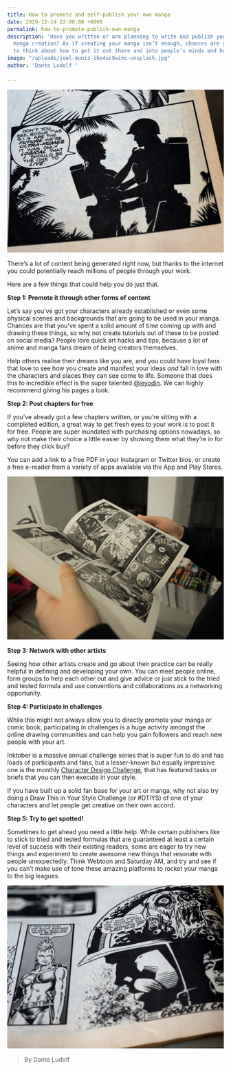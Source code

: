 ```yaml
---
title: How to promote and self-publish your own manga
date: 2020-12-14 22:00:00 +0000
permalink: how-to-promote-publish-own-manga
description: 'Have you written or are planning to write and publish your very own
  manga creation? As if creating your manga isn’t enough, chances are you also have
  to think about how to get it out there and into people’s minds and hearts. '
image: "/uploads/joel-muniz-ibo4uc9winc-unsplash.jpg"
author: 'Dante Ludolf '

---
```

![](/uploads/brett-jordan-xtpzlk6zlxa-unsplash.jpg)

There’s a lot of content being generated right now, but thanks to the internet you could potentially reach millions of people through your work.

Here are a few things that could help you do just that.

**Step 1: Promote it through other forms of content**

Let’s say you’ve got your characters already established or even some physical scenes and backgrounds that are going to be used in your manga. Chances are that you’ve spent a solid amount of time coming up with and drawing these things, so why not create tutorials out of these to be posted on social media? People love quick art hacks and tips, because a lot of anime and manga fans dream of being creators themselves.

Help others realise their dreams like you are, and you could have loyal fans that love to see how you create and manifest your ideas _and_ fall in love with the characters and places they can see come to life. Someone that does this to incredible effect is the super talented [@jeyodin](). We can highly recommend giving his pages a look.

**Step 2: Post chapters for free**

If you’ve already got a few chapters written, or you’re sitting with a completed edition, a great way to get fresh eyes to your work is to post it for free. People are super inundated with purchasing options nowadays, so why not make their choice a little easier by showing them what they’re in for before they click buy?

You can add a link to a free PDF in your Instagram or Twitter bios, or create a free e-reader from a variety of apps available via the App and Play Stores.

![](/uploads/miika-laaksonen-nul9apggvgm-unsplash.jpg)

**Step 3: Network with other artists**

Seeing how other artists create and go about their practice can be really helpful in defining and developing your own. You can meet people online, form groups to help each other out and give advice or just stick to the tried and tested formula and use conventions and collaborations as a networking opportunity.

**Step 4: Participate in challenges**

While this might not always allow you to directly promote your manga or comic book, participating in challenges is a huge activity amongst the online drawing communities and can help you gain followers and reach new people with your art.

Inktober is a massive annual challenge series that is super fun to do and has loads of participants and fans, but a lesser-known but equally impressive one is the monthly [Character Design Challenge](https://www.facebook.com/groups/CharacterDesignChallenge), that has featured tasks or briefs that you can then execute in your style.

If you have built up a solid fan base for your art or manga, why not also try doing a Draw This in Your Style Challenge (or #DTIYS) of one of your characters and let people get creative on their own accord.

**Step 5: Try to get spotted!**

Sometimes to get ahead you need a little help. While certain publishers like to stick to tried and tested formulas that are guaranteed at least a certain level of success with their existing readers, some are eager to try new things and experiment to create awesome new things that resonate with people unexpectedly. Think Webtoon and Saturday AM, and try and see if you can’t make use of tone these amazing platforms to rocket your manga to the big leagues.

![](/uploads/brett-jordan-nrwvt3z5dnc-unsplash.jpg)

> By Dante Ludolf